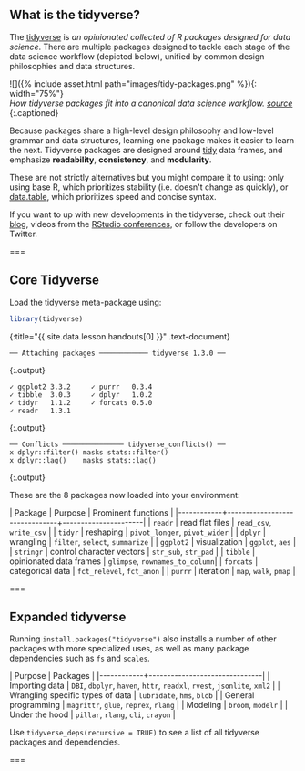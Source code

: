---
---

## What is the tidyverse? 

The [tidyverse](https://www.tidyverse.org/) is *an opinionated collected of R packages designed for data science*. There are multiple packages designed to tackle each stage of the data science workflow (depicted below), unified by common design philosophies and data structures. 

![]({% include asset.html path="images/tidy-packages.png" %}){: width="75%"}  
*How tidyverse packages fit into a canonical data science workflow.  [source](https://rviews.rstudio.com/2017/06/08/what-is-the-tidyverse/)*
{:.captioned}

Because packages share a high-level design philosophy and low-level grammar and data structures, learning one package makes it easier to learn the next. Tidyverse packages are designed around [tidy](https://r4ds.had.co.nz/tidy-data.html) data frames, and emphasize **readability**, **consistency**, and **modularity**.

These are not strictly alternatives but you might compare it to using: only using base R, which prioritizes stability (i.e. doesn't change as quickly), or [data.table](https://rdatatable.gitlab.io/data.table/), which prioritizes speed and concise syntax. 

If you want to up with new developments in the tidyverse, check out their [blog](https://www.tidyverse.org/blog/), videos from the [RStudio conferences](https://rstudio.com/resources/rstudioconf-2020/), or follow the developers on Twitter. 

===

## Core Tidyverse

Load the tidyverse meta-package using:



~~~r
library(tidyverse)
~~~
{:title="{{ site.data.lesson.handouts[0] }}" .text-document}


~~~
── Attaching packages ──────────── tidyverse 1.3.0 ──
~~~
{:.output}


~~~
✓ ggplot2 3.3.2     ✓ purrr   0.3.4
✓ tibble  3.0.3     ✓ dplyr   1.0.2
✓ tidyr   1.1.2     ✓ forcats 0.5.0
✓ readr   1.3.1     
~~~
{:.output}


~~~
── Conflicts ─────────────── tidyverse_conflicts() ──
x dplyr::filter() masks stats::filter()
x dplyr::lag()    masks stats::lag()
~~~
{:.output}


These are the 8 packages now loaded into your environment:

| Package    | Purpose                       |  Prominent functions | 
|------------+-------------------------------+----------------------|
| `readr`    |  read flat files              | `read_csv`, `write_csv` |
| `tidyr`    |  reshaping                    | `pivot_longer`, `pivot_wider` |
| `dplyr`    |  wrangling                    | `filter`, `select`, `summarize` |
| `ggplot2`  |  visualization                | `ggplot`, `aes` |
| `stringr`  |  control character vectors    | `str_sub`, `str_pad` |
| `tibble`   |  opinionated data frames      | `glimpse`, `rownames_to_column`|
| `forcats`  |  categorical data     | `fct_relevel`, `fct_anon` |
| `purrr`    |  iteration       | `map`, `walk`, `pmap` |

===

## Expanded tidyverse

Running `install.packages("tidyverse")` also installs a number of other packages with more specialized uses, as well as many package dependencies such as `fs` and `scales`.  

| Purpose    | Packages                       |
|------------+-------------------------------|
| Importing data | `DBI`, `dbplyr`, `haven`, `httr`, `readxl`, `rvest`, `jsonlite`, `xml2` |
| Wrangling specific types of data | `lubridate`, `hms`, `blob` | 
| General programming | `magrittr`, `glue`, `reprex`, `rlang` |
| Modeling | `broom`, `modelr` |
| Under the hood | `pillar`, `rlang`, `cli`, `crayon` |

Use `tidyverse_deps(recursive = TRUE)` to see a list of all tidyverse packages and dependencies. 

===

